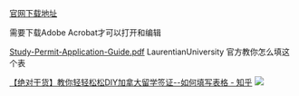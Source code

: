 [官网下载地址](https://www.canada.ca/content/dam/ircc/migration/ircc/english/pdf/kits/forms/imm1294e.pdf)

需要下载Adobe Acrobat才可以打开和编辑

[Study-Permit-Application-Guide.pdf](https://laurentian.ca/assets/files/International/Study-Permit-Application-Guide.pdf) LaurentianUniversity 官方教你怎么填这个表

[【绝对干货】教你轻轻松松DIY加拿大留学签证--如何填写表格 - 知乎](https://zhuanlan.zhihu.com/p/138125577)
![](https://picture-guan.oss-cn-hangzhou.aliyuncs.com/20230313134920.png)